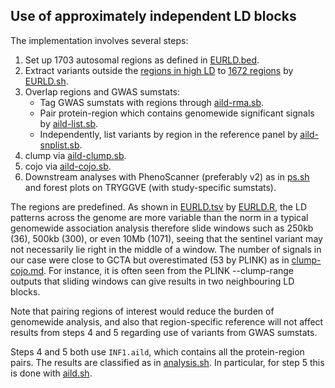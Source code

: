 ## Use of approximately independent LD blocks

The implementation involves several steps:

1. Set up 1703 autosomal regions as defined in [EURLD.bed](../tryggve/EURLD.bed).
2. Extract variants outside the [regions in high LD](../tryggve/high-LD-regions-hg19.txt) to [1672 regions](../tryggve/EURLD-no-high-LD-regions-hg19.bed) by [EURLD.sh](../tryggve/EURLD.sh).
3. Overlap regions and GWAS sumstats:
   * Tag GWAS sumstats with regions through [aild-rma.sb](../cardio/aild-rma.sb).
   * Pair protein-region which contains genomewide significant signals by [aild-list.sb](../cardio/aild-list.sb).
   * Independently, list variants by region in the reference panel by [aild-snplist.sb](../cardio/aild-snplist.sb).
4. clump via [aild-clump.sb](../cardio/aild-clump.sb).
5. cojo via [aild-cojo.sb](../cardio/aild-cojo.sb).
6. Downstream analyses with PhenoScanner (preferably v2) as in [ps.sh](../cardio/ps.sh) and forest plots on TRYGGVE (with study-specific sumstats).

The regions are predefined. As shown in [EURLD.tsv](../tryggve/EURLD.tsv) by [EURLD.R](../tryggve/EURLD.R), the LD patterns across the genome are more variable than the norm in a typical genomewide association analysis therefore slide windows such as 250kb (36), 500kb (300), or even 10Mb (1071), seeing that the sentinel variant may not necessarily lie right in the middle of a window. The number of signals in our case were close to GCTA but overestimated (53 by PLINK) as in [clump-cojo.md](cardio/clump-cojo.md). For instance, it is often seen from the PLINK --clump-range outputs that sliding windows can give results in two neighbouring LD blocks.

Note that pairing regions of interest would reduce the burden of genomewide analysis, and also that region-specific reference will not affect results from steps 4 and 5 regarding use of variants from GWAS sumstats.

Steps 4 and 5 both use `INF1.aild`, which contains all the protein-region pairs. The results are classified as in [analysis.sh](../tryggve/analysis.sh). In particular, for step 5 this is done with [aild.sh](../cardio/aild.sh).
